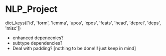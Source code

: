 # NLP_Project
dict_keys(['id', 'form', 'lemma', 'upos', 'xpos', 'feats', 'head', 'deprel', 'deps', 'misc'])
- enhanced depenecnies?
- subtype dependencies?
- Deal with padding? [nothing to be done!!! just keep in mind]